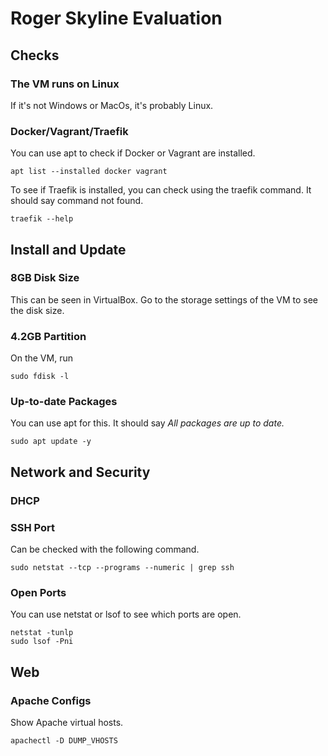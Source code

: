 # Roger Skyline Evaluation

## Checks

### The VM runs on Linux
If it's not Windows or MacOs, it's probably Linux.

### Docker/Vagrant/Traefik
You can use apt to check if Docker or Vagrant are installed.
```
apt list --installed docker vagrant

```
To see if Traefik is installed, you can check using the traefik command. It should say command not found.
```
traefik --help
```

## Install and Update

### 8GB Disk Size
This can be seen in VirtualBox. Go to the storage settings of the VM to see the disk size.

### 4.2GB Partition
On the VM, run
```
sudo fdisk -l
```

### Up-to-date Packages
You can use apt for this. It should say *All packages are up to date.*
```
sudo apt update -y
```
## Network and Security

### DHCP

### SSH Port
Can be checked with the following command.
```
sudo netstat --tcp --programs --numeric | grep ssh
```

### Open Ports
You can use netstat or lsof to see which ports are open.
```
netstat -tunlp
sudo lsof -Pni
```

## Web

### Apache Configs
Show Apache virtual hosts.
```
apachectl -D DUMP_VHOSTS
```

